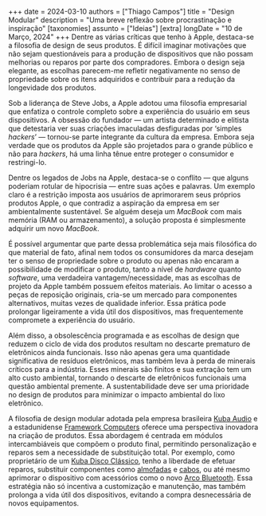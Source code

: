 +++
date = 2024-03-10
authors = ["Thiago Campos"]
title = "Design Modular"
description = "Uma breve reflexão sobre procrastinação e inspiração" 
[taxonomies]
assunto = ["Ideias"]
[extra]
longDate = "10 de Março, 2024"
+++
Dentre as várias críticas que tenho à Apple, destaca-se a filosofia de design de 
seus produtos. É difícil imaginar motivações que não sejam questionáveis para a
produção de dispositivos que não possam melhorias ou reparos por parte dos 
 compradores. Embora o design seja elegante, as escolhas parecem-me refletir 
 negativamente no senso de propriedade sobre os itens adquiridos e contribuir para
 a redução da longevidade dos produtos.

Sob a liderança de Steve Jobs, a Apple adotou uma filosofia empresarial que enfatiza
o controle completo sobre a experiência do usuário em seus dispositivos. A obsessão 
do fundador — um artista determinado e elitista que detestaria ver suas criações 
imaculadas desfiguradas por ‘simples _hackers_’ — tornou-se parte integrante da 
cultura da empresa. Embora seja verdade que os produtos da Apple são projetados 
para o grande público e não para _hackers_, há uma linha tênue entre proteger o 
consumidor e restringi-lo.

Dentre os legados de Jobs na Apple, destaca-se o conflito — que alguns poderiam 
rotular de hipocrisia — entre suas ações e palavras. Um exemplo claro é a restrição 
imposta aos usuários de aprimorarem seus próprios produtos Apple, o que contradiz 
a aspiração da empresa em ser ambientalmente sustentável. Se alguém deseja um 
_MacBook_ com mais memória (RAM ou armazenamento), a solução proposta é 
simplesmente adquirir um novo _MacBook_.

É possível argumentar que parte dessa problemática seja mais filosófica do que 
material de fato, afinal nem todos os consumidores da marca desejam ter o senso de 
propriedade sobre o produto ou apenas não encaram a possibilidade de modificar o 
produto, tanto a nível de _hardware_ quanto _software_, uma verdadeira 
vantagem/necessidade, mas as escolhas de projeto da Apple também possuem 
efeitos materiais. Ao limitar o acesso a peças de reposição originais, cria-se um 
mercado para componentes alternativos, muitas vezes de qualidade inferior. Essa 
prática pode prolongar ligeiramente a vida útil dos dispositivos, mas frequentemente 
compromete a experiência do usuário.

Além disso, a obsolescência programada e as escolhas de design que reduzem o 
ciclo de vida dos produtos resultam no descarte prematuro de eletrônicos ainda 
funcionais. Isso não apenas gera uma quantidade significativa de resíduos 
eletrônicos, mas também leva à perda de minerais críticos para a indústria. Esses 
minerais são finitos e sua extração tem um alto custo ambiental, tornando o descarte 
de eletrônicos funcionais uma questão ambiental premente. A sustentabilidade deve 
ser uma prioridade no design de produtos para minimizar o impacto ambiental do lixo 
eletrônico.

A filosofia de design modular adotada pela empresa brasileira [Kuba Audio](https://kuba.audio)
e a estadunidense [Framework Computers](https://frame.work) oferece uma perspectiva inovadora na 
criação de produtos. Essa abordagem é centrada em módulos intercambiáveis que 
compõem o produto final, permitindo personalização e reparos sem a necessidade de 
substituição total. Por exemplo, como proprietário de um [Kuba Disco Clássico](https://kuba.audio/products/disco-2-classico), 
tenho a liberdade de efetuar reparos, substituir componentes como [almofadas](https://kuba.audio/products/almofada-xl) e 
[cabos](https://kuba.audio/products/cabo-pro), ou até mesmo aprimorar o dispositivo com acessórios como o novo 
[Arco Bluetooth](https://kuba.audio/products/arco-bluetooth). Essa estratégia não só incentiva a customização e manutenção, 
mas também prolonga a vida útil dos dispositivos, evitando a compra desnecessária 
de novos equipamentos. 
